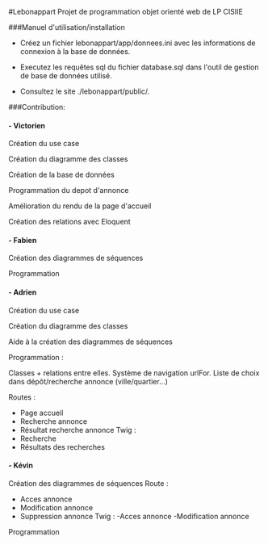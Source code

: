 #Lebonappart
Projet de programmation objet orienté web de LP CISIIE


###Manuel d'utilisation/installation

- Créez un fichier lebonappart/app/donnees.ini avec les informations de connexion à la base de données.

- Executez les requêtes sql du fichier database.sql dans l'outil de gestion de base de données utilisé.

- Consultez le site ./lebonappart/public/.


###Contribution:

####  - Victorien

Création du use case

Création du diagramme des classes

Création de la base de données

Programmation du depot d'annonce

Amélioration du rendu de la page d'accueil

Création des relations avec Eloquent


####  - Fabien

Création des diagrammes de séquences

Programmation


####  - Adrien

Création du use case

Création du diagramme des classes

Aide à la création des diagrammes de séquences

Programmation :

Classes + relations entre elles.
Système de navigation urlFor.
Liste de choix dans dépôt/recherche annonce (ville/quartier...)

Routes :
- Page accueil
- Recherche annonce
- Résultat recherche annonce
Twig :
- Recherche
- Résultats des recherches

####  - Kévin

Création des diagrammes de séquences
Route :
- Acces annonce
- Modification annonce
- Suppression annonce
Twig :
-Acces annonce
-Modification annonce

Programmation
